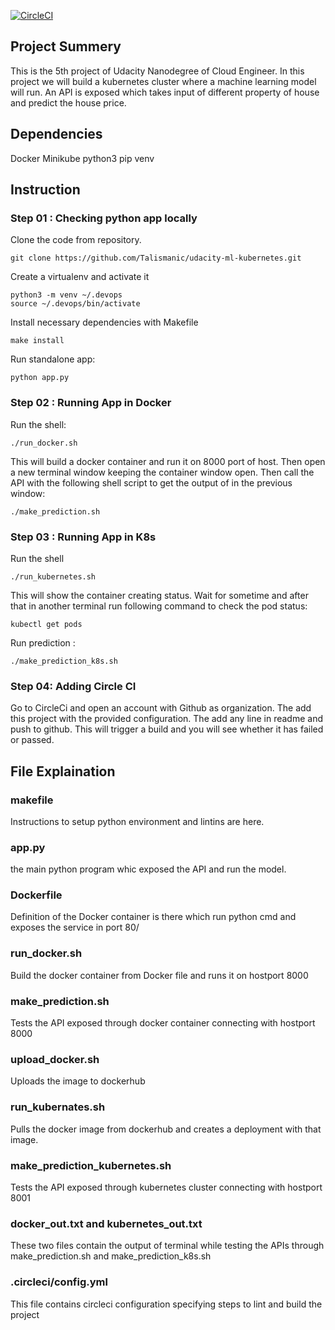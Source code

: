 [![CircleCI](https://circleci.com/gh/Talismanic/udacity-ml-kubernetes.svg?style=svg)](https://circleci.com/gh/Talismanic/udacity-ml-kubernetes)


## Project Summery
This is the 5th project of Udacity Nanodegree of Cloud Engineer. In this project we will build a kubernetes cluster where a machine learning model will run. An API is exposed which takes input of different property of house and predict the house price.

## Dependencies
Docker
Minikube
python3
pip
venv
## Instruction
### Step 01 : Checking python app locally
Clone the code from repository. 
```
git clone https://github.com/Talismanic/udacity-ml-kubernetes.git
```

Create a virtualenv and activate it

```
python3 -m venv ~/.devops
source ~/.devops/bin/activate   
```
Install necessary dependencies with Makefile
``` 
make install
```
Run standalone app: 
```
python app.py
```
### Step 02 : Running App in Docker 

Run the shell: 
```
./run_docker.sh
```
This will build a docker container and run it on 8000 port of host. Then open a new terminal window keeping the container window open. Then call the API with the following shell script to get the output of in the previous window:
```
./make_prediction.sh
```

### Step 03 : Running App in K8s

Run the shell
```
./run_kubernetes.sh
```
This will show the container creating status. Wait for sometime and after that in another terminal run following command to check the pod status:
```
kubectl get pods
```
Run prediction : 
```
./make_prediction_k8s.sh
```
### Step 04: Adding Circle CI
Go to CircleCi and open an account with Github as organization. The add this project with the provided configuration. The add any line in readme and push to github. This will trigger a build and you will see whether it has failed or passed.


## File Explaination
### makefile 
Instructions to setup python environment and lintins are here.
### app.py 
the main python program whic exposed the API and run the model.
### Dockerfile 
Definition of the Docker container is there which run python cmd and exposes the service in port 80/
### run_docker.sh 
Build the docker container from Docker file and runs it on hostport 8000
### make_prediction.sh 
Tests  the API exposed through docker container connecting with hostport 8000
### upload_docker.sh 
Uploads the image to dockerhub
### run_kubernates.sh 
Pulls the docker image from dockerhub and creates a deployment with that image. 
### make_prediction_kubernetes.sh 
Tests  the API exposed through kubernetes cluster connecting with hostport 8001
### docker_out.txt and kubernetes_out.txt
These two files contain the output of terminal while testing the APIs through make_prediction.sh and make_prediction_k8s.sh
### .circleci/config.yml 
This file contains circleci configuration specifying steps to lint and build the project
